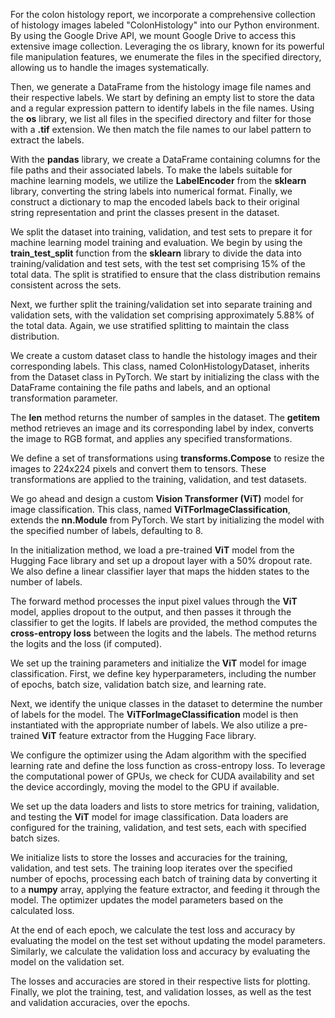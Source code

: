 For the colon histology report, we incorporate a comprehensive collection of histology images labeled "ColonHistology" into our Python environment. By using the Google Drive API, we mount Google Drive to access this extensive image collection. Leveraging the os library, known for its powerful file manipulation features, we enumerate the files in the specified directory, allowing us to handle the images systematically.

Then, we generate a DataFrame from the histology image file names and their respective labels. We start by defining an empty list to store the data and a regular expression pattern to identify labels in the file names. Using the **os** library, we list all files in the specified directory and filter for those with a **.tif** extension. We then match the file names to our label pattern to extract the labels.

With the **pandas** library, we create a DataFrame containing columns for the file paths and their associated labels. To make the labels suitable for machine learning models, we utilize the **LabelEncoder** from the **sklearn** library, converting the string labels into numerical format. Finally, we construct a dictionary to map the encoded labels back to their original string representation and print the classes present in the dataset.

We split the dataset into training, validation, and test sets to prepare it for machine learning model training and evaluation. We begin by using the **train_test_split** function from the **sklearn** library to divide the data into training/validation and test sets, with the test set comprising 15% of the total data. The split is stratified to ensure that the class distribution remains consistent across the sets.

Next, we further split the training/validation set into separate training and validation sets, with the validation set comprising approximately 5.88% of the total data. Again, we use stratified splitting to maintain the class distribution.

We create a custom dataset class to handle the histology images and their corresponding labels. This class, named ColonHistologyDataset, inherits from the Dataset class in PyTorch. We start by initializing the class with the DataFrame containing the file paths and labels, and an optional transformation parameter.

The **__len__** method returns the number of samples in the dataset. The **__getitem__** method retrieves an image and its corresponding label by index, converts the image to RGB format, and applies any specified transformations.

We define a set of transformations using **transforms.Compose** to resize the images to 224x224 pixels and convert them to tensors. These transformations are applied to the training, validation, and test datasets.

We go ahead and design a custom **Vision Transformer (ViT)** model for image classification. This class, named **ViTForImageClassification**, extends the **nn.Module** from PyTorch. We start by initializing the model with the specified number of labels, defaulting to 8.

In the initialization method, we load a pre-trained **ViT** model from the Hugging Face library and set up a dropout layer with a 50% dropout rate. We also define a linear classifier layer that maps the hidden states to the number of labels.

The forward method processes the input pixel values through the **ViT** model, applies dropout to the output, and then passes it through the classifier to get the logits. If labels are provided, the method computes the **cross-entropy loss** between the logits and the labels. The method returns the logits and the loss (if computed).

We set up the training parameters and initialize the **ViT** model for image classification. First, we define key hyperparameters, including the number of epochs, batch size, validation batch size, and learning rate.

Next, we identify the unique classes in the dataset to determine the number of labels for the model. The **ViTForImageClassification** model is then instantiated with the appropriate number of labels. We also utilize a pre-trained **ViT** feature extractor from the Hugging Face library.

We configure the optimizer using the Adam algorithm with the specified learning rate and define the loss function as cross-entropy loss. To leverage the computational power of GPUs, we check for CUDA availability and set the device accordingly, moving the model to the GPU if available.

We set up the data loaders and lists to store metrics for training, validation, and testing the **ViT** model for image classification. Data loaders are configured for the training, validation, and test sets, each with specified batch sizes.

We initialize lists to store the losses and accuracies for the training, validation, and test sets. The training loop iterates over the specified number of epochs, processing each batch of training data by converting it to a **numpy** array, applying the feature extractor, and feeding it through the model. The optimizer updates the model parameters based on the calculated loss.

At the end of each epoch, we calculate the test loss and accuracy by evaluating the model on the test set without updating the model parameters. Similarly, we calculate the validation loss and accuracy by evaluating the model on the validation set.

The losses and accuracies are stored in their respective lists for plotting. Finally, we plot the training, test, and validation losses, as well as the test and validation accuracies, over the epochs.
